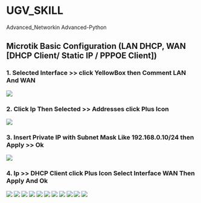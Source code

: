 # UGV_SKILL
Advanced_Networkin Advanced-Python

 ## Microtik Basic Configuration (LAN DHCP, WAN [DHCP Client/ Static IP / PPPOE Client]) 


### 1. Selected Interface >> click YellowBox then Comment LAN And WAN
<img src="img/2022-11-18 (1).png">

### 2. Click Ip Then Selected >> Addresses click Plus Icon

<img src="img/2022-11-18 (3).png">

### 3. Insert Private IP with Subnet Mask Like 192.168.0.10/24 then Apply >> Ok
<img src="img/2022-11-18 (5).png">


<!-- <img src="img/2022-11-18 (4).png"> -->

### 4. Ip >> DHCP Client click Plus Icon Select Interface WAN Then Apply And Ok

<img src="img/2022-11-18 (2).png">



<img src="img/2022-11-18 (7).png">


<img src="img/2022-11-18 (8).png">

<!-- <img src="img/2022-11-18 (9).png">


<img src="img/2022-11-18 (10).png"> -->



<img src="img/2022-11-18 (11).png">

<img src="img/2022-11-18 (12).png">

<img src="img/2022-11-18 (13).png">

<img src="img/2022-11-18 (14).png">

<img src="img/2022-11-18 (15).png">
<img src="img/2022-11-18 (16).png">

<img src="img/2022-11-18 (17).png">

<img src="img/2022-11-18 (18).png">

